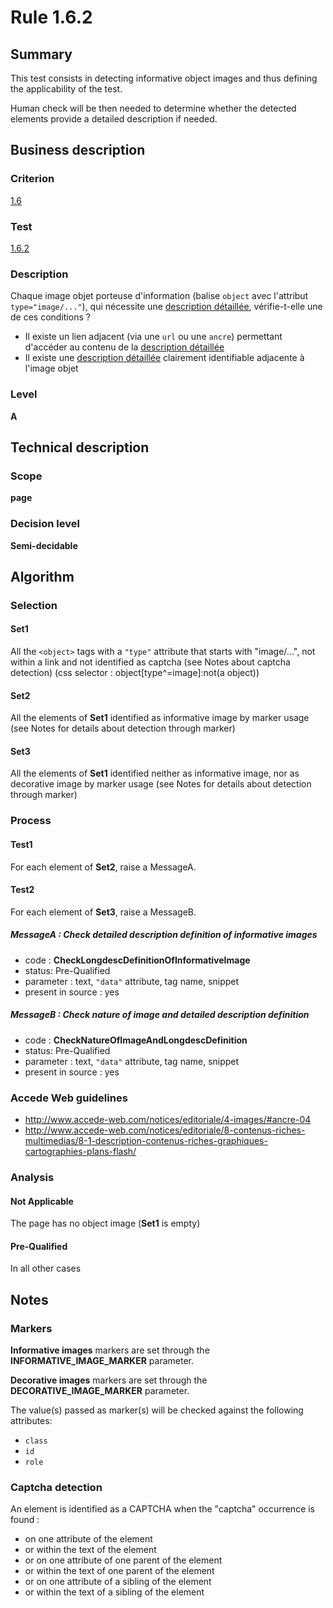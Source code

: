 # Rule 1.6.2

## Summary

This test consists in detecting informative object images and thus defining the applicability of the test.

Human check will be then needed to determine whether the detected elements provide a detailed description if needed.

## Business description

### Criterion

[1.6](http://references.modernisation.gouv.fr/referentiel-technique-0#crit-1-6)

### Test

[1.6.2](http://references.modernisation.gouv.fr/referentiel-technique-0#test-1-6-2)

### Description

Chaque image objet porteuse d'information (balise `object` avec l'attribut `type="image/..."`), qui n&eacute;cessite une <a href="http://references.modernisation.gouv.fr/referentiel-technique-0#mDescDetaillee">description d&eacute;taill&eacute;e</a>, v&eacute;rifie-t-elle une de ces conditions ? 
 
 * Il existe un lien adjacent (via une `url` ou une `ancre`) permettant d'acc&eacute;der au contenu de la <a href="http://references.modernisation.gouv.fr/referentiel-technique-0#mDescDetaillee">description d&eacute;taill&eacute;e</a> 
 * Il existe une <a href="http://references.modernisation.gouv.fr/referentiel-technique-0#mDescDetaillee">description d&eacute;taill&eacute;e</a> clairement identifiable adjacente &agrave; l'image objet 


### Level

**A**

## Technical description

### Scope

**page**

### Decision level

**Semi-decidable**

## Algorithm

### Selection

#### Set1

All the `<object>` tags with a `"type"` attribute that starts with "image/...", not within a link and not identified as captcha (see Notes about captcha detection)  (css selector : object[type^=image]:not(a object))

#### Set2

All the elements of **Set1** identified as informative image by marker usage (see Notes for details about detection through marker)

#### Set3

All the elements of **Set1** identified neither as informative image, nor as decorative image by marker usage (see Notes for details about detection through marker)

### Process

#### Test1

For each element of **Set2**, raise a MessageA.

#### Test2

For each element of **Set3**, raise a MessageB.

##### MessageA : Check detailed description definition of informative images

-    code : **CheckLongdescDefinitionOfInformativeImage** 
-    status: Pre-Qualified
-    parameter : text, `"data"` attribute, tag name, snippet
-    present in source : yes

##### MessageB : Check nature of image and detailed description definition

-    code : **CheckNatureOfImageAndLongdescDefinition** 
-    status: Pre-Qualified
-    parameter : text, `"data"` attribute, tag name, snippet
-    present in source : yes

### Accede Web guidelines

 * http://www.accede-web.com/notices/editoriale/4-images/#ancre-04
 * http://www.accede-web.com/notices/editoriale/8-contenus-riches-multimedias/8-1-description-contenus-riches-graphiques-cartographies-plans-flash/

### Analysis

#### Not Applicable 

The page has no object image (**Set1** is empty)

#### Pre-Qualified

In all other cases

## Notes

### Markers 

**Informative images** markers are set through the **INFORMATIVE_IMAGE_MARKER** parameter.

**Decorative images** markers are set through the **DECORATIVE_IMAGE_MARKER** parameter.

The value(s) passed as marker(s) will be checked against the following attributes:

- `class`
- `id`
- `role`

### Captcha detection

An element is identified as a CAPTCHA when the "captcha" occurrence is found :

- on one attribute of the element
- or within the text of the element
- or on one attribute of one parent of the element
- or within the text of one parent of the element
- or on one attribute of a sibling of the element
- or within the text of a sibling of the element

